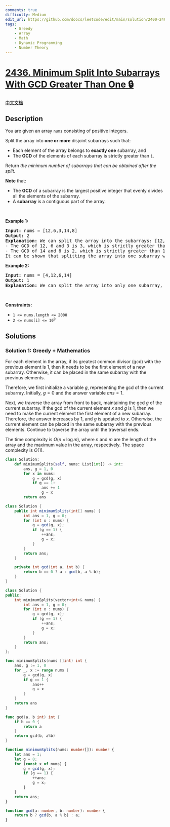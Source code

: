 ```yaml
---
comments: true
difficulty: Medium
edit_url: https://github.com/doocs/leetcode/edit/main/solution/2400-2499/2436.Minimum%20Split%20Into%20Subarrays%20With%20GCD%20Greater%20Than%20One/README_EN.md
tags:
    - Greedy
    - Array
    - Math
    - Dynamic Programming
    - Number Theory
---
```


<!-- problem:start -->

# [2436. Minimum Split Into Subarrays With GCD Greater Than One 🔒](https://leetcode.com/problems/minimum-split-into-subarrays-with-gcd-greater-than-one)

[中文文档](/solution/2400-2499/2436.Minimum%20Split%20Into%20Subarrays%20With%20GCD%20Greater%20Than%20One/README.md)

## Description

<p>You are given an array <code>nums</code> consisting of positive integers.</p>

<p>Split the array into <strong>one or more</strong> disjoint subarrays such that:</p>

<ul>
	<li>Each element of the array belongs to <strong>exactly one</strong> subarray, and</li>
	<li>The <strong>GCD</strong> of the elements of each subarray is strictly greater than <code>1</code>.</li>
</ul>

<p>Return <em>the minimum number of subarrays that can be obtained after the split</em>.</p>

<p><strong>Note</strong> that:</p>

<ul>
	<li>The <strong>GCD</strong> of a subarray is the largest positive integer that evenly divides all the elements of the subarray.</li>
	<li>A <strong>subarray</strong> is a contiguous part of the array.</li>
</ul>

<p>&nbsp;</p>
<p><strong class="example">Example 1:</strong></p>

<pre>
<strong>Input:</strong> nums = [12,6,3,14,8]
<strong>Output:</strong> 2
<strong>Explanation:</strong> We can split the array into the subarrays: [12,6,3] and [14,8].
- The GCD of 12, 6 and 3 is 3, which is strictly greater than 1.
- The GCD of 14 and 8 is 2, which is strictly greater than 1.
It can be shown that splitting the array into one subarray will make the GCD = 1.
</pre>

<p><strong class="example">Example 2:</strong></p>

<pre>
<strong>Input:</strong> nums = [4,12,6,14]
<strong>Output:</strong> 1
<strong>Explanation:</strong> We can split the array into only one subarray, which is the whole array.
</pre>

<p>&nbsp;</p>
<p><strong>Constraints:</strong></p>

<ul>
	<li><code>1 &lt;= nums.length &lt;= 2000</code></li>
	<li><code>2 &lt;= nums[i] &lt;= 10<sup>9</sup></code></li>
</ul>

## Solutions

<!-- solution:start -->

### Solution 1: Greedy + Mathematics

For each element in the array, if its greatest common divisor (gcd) with the previous element is $1$, then it needs to be the first element of a new subarray. Otherwise, it can be placed in the same subarray with the previous elements.

Therefore, we first initialize a variable $g$, representing the gcd of the current subarray. Initially, $g=0$ and the answer variable $ans=1$.

Next, we traverse the array from front to back, maintaining the gcd $g$ of the current subarray. If the gcd of the current element $x$ and $g$ is $1$, then we need to make the current element the first element of a new subarray. Therefore, the answer increases by $1$, and $g$ is updated to $x$. Otherwise, the current element can be placed in the same subarray with the previous elements. Continue to traverse the array until the traversal ends.

The time complexity is $O(n \times \log m)$, where $n$ and $m$ are the length of the array and the maximum value in the array, respectively. The space complexity is $O(1)$.

<!-- tabs:start -->

```python
class Solution:
    def minimumSplits(self, nums: List[int]) -> int:
        ans, g = 1, 0
        for x in nums:
            g = gcd(g, x)
            if g == 1:
                ans += 1
                g = x
        return ans
```

```java
class Solution {
    public int minimumSplits(int[] nums) {
        int ans = 1, g = 0;
        for (int x : nums) {
            g = gcd(g, x);
            if (g == 1) {
                ++ans;
                g = x;
            }
        }
        return ans;
    }

    private int gcd(int a, int b) {
        return b == 0 ? a : gcd(b, a % b);
    }
}
```

```cpp
class Solution {
public:
    int minimumSplits(vector<int>& nums) {
        int ans = 1, g = 0;
        for (int x : nums) {
            g = gcd(g, x);
            if (g == 1) {
                ++ans;
                g = x;
            }
        }
        return ans;
    }
};
```

```go
func minimumSplits(nums []int) int {
	ans, g := 1, 0
	for _, x := range nums {
		g = gcd(g, x)
		if g == 1 {
			ans++
			g = x
		}
	}
	return ans
}

func gcd(a, b int) int {
	if b == 0 {
		return a
	}
	return gcd(b, a%b)
}
```

```ts
function minimumSplits(nums: number[]): number {
    let ans = 1;
    let g = 0;
    for (const x of nums) {
        g = gcd(g, x);
        if (g == 1) {
            ++ans;
            g = x;
        }
    }
    return ans;
}

function gcd(a: number, b: number): number {
    return b ? gcd(b, a % b) : a;
}
```

<!-- tabs:end -->

<!-- solution:end -->

<!-- problem:end -->
